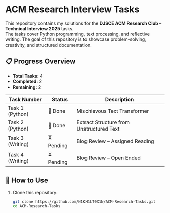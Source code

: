 # ACM Research Interview Tasks

This repository contains my solutions for the **DJSCE ACM Research Club – Technical Interview 2025** tasks.  
The tasks cover Python programming, text processing, and reflective writing. The goal of this repository is to showcase problem-solving, creativity, and structured documentation.  

## 📋 Progress Overview

- **Total Tasks:** 4  
- **Completed:** 2
- **Remaining:** 2  

| Task Number | Status     | Description |
|-------------|------------|-------------|
| Task 1 (Python) | 🚀 Done  | Mischievous Text Transformer |
| Task 2 (Python) | 🚀 Done  | Extract Structure from Unstructured Text |
| Task 3 (Writing) | ⏳ Pending  | Blog Review – Assigned Reading |
| Task 4 (Writing) | ⏳ Pending  | Blog Review – Open Ended |

## 🚩 How to Use

1. Clone this repository:  
   ```bash
   git clone https://github.com/N1KH1LT0X1N/ACM-Research-Tasks.git
   cd ACM-Research-Tasks
